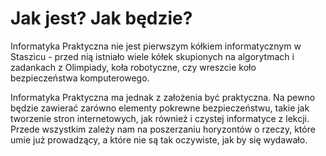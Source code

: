 # Jak jest? Jak będzie?

Informatyka Praktyczna nie jest pierwszym kółkiem informatycznym w Staszicu - przed nią istniało wiele kółek skupionych na algorytmach i zadankach z Olimpiady, koła robotyczne, czy wreszcie koło bezpieczeństwa komputerowego.

Informatyka Praktyczna ma jednak z założenia być praktyczna. Na pewno będzie zawierać zarówno elementy pokrewne bezpieczeństwu, takie jak tworzenie stron internetowych, jak również i czystej informatyce z lekcji. Przede wszystkim zależy nam na poszerzaniu horyzontów o rzeczy, które umie już prowadzący, a które nie są tak oczywiste, jak by się wydawało.

